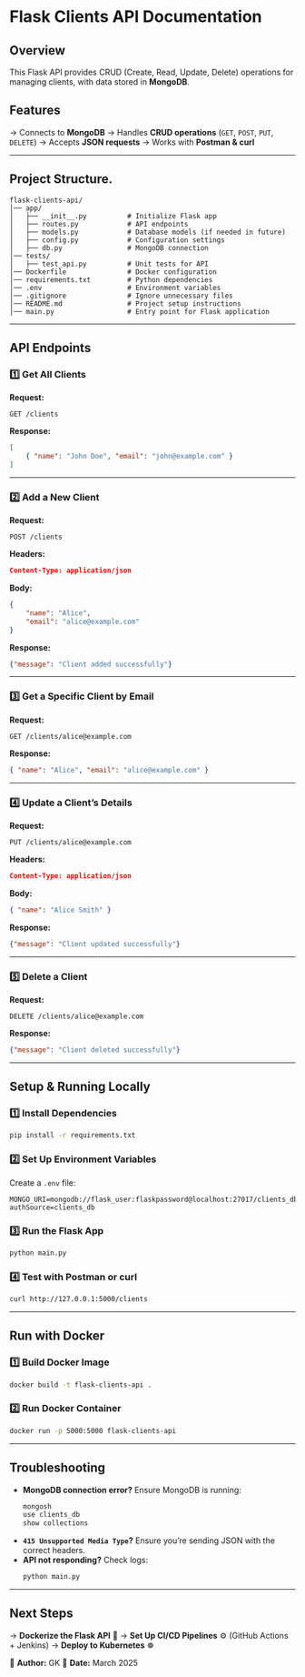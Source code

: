 # Flask Clients API Documentation

##  Overview
This Flask API provides CRUD (Create, Read, Update, Delete) operations for managing clients, with data stored in **MongoDB**.

##  Features
-> Connects to **MongoDB**
-> Handles **CRUD operations** (`GET`, `POST`, `PUT`, `DELETE`)
-> Accepts **JSON requests**
-> Works with **Postman & curl**

---
## Project Structure.
```
flask-clients-api/
│── app/
│   ├── __init__.py          # Initialize Flask app
│   ├── routes.py            # API endpoints
│   ├── models.py            # Database models (if needed in future)
│   ├── config.py            # Configuration settings
│   ├── db.py                # MongoDB connection
│── tests/
│   ├── test_api.py          # Unit tests for API
│── Dockerfile               # Docker configuration
│── requirements.txt         # Python dependencies
│── .env                     # Environment variables
│── .gitignore               # Ignore unnecessary files
│── README.md                # Project setup instructions
│── main.py                  # Entry point for Flask application
```
---
## API Endpoints

### **1️⃣ Get All Clients**
**Request:**
```http
GET /clients
```
**Response:**
```json
[
    { "name": "John Doe", "email": "john@example.com" }
]
```

---
### **2️⃣ Add a New Client**
**Request:**
```http
POST /clients
```
**Headers:**
```json
Content-Type: application/json
```
**Body:**
```json
{
    "name": "Alice",
    "email": "alice@example.com"
}
```
**Response:**
```json
{"message": "Client added successfully"}
```

---
### **3️⃣ Get a Specific Client by Email**
**Request:**
```http
GET /clients/alice@example.com
```
**Response:**
```json
{ "name": "Alice", "email": "alice@example.com" }
```

---
### **4️⃣ Update a Client’s Details**
**Request:**
```http
PUT /clients/alice@example.com
```
**Headers:**
```json
Content-Type: application/json
```
**Body:**
```json
{ "name": "Alice Smith" }
```
**Response:**
```json
{"message": "Client updated successfully"}
```

---
### **5️⃣ Delete a Client**
**Request:**
```http
DELETE /clients/alice@example.com
```
**Response:**
```json
{"message": "Client deleted successfully"}
```

---
## **Setup & Running Locally**

### **1️⃣ Install Dependencies**
```sh
pip install -r requirements.txt
```

### **2️⃣ Set Up Environment Variables**
Create a `.env` file:
```env
MONGO_URI=mongodb://flask_user:flaskpassword@localhost:27017/clients_db?authSource=clients_db
```

### **3️⃣ Run the Flask App**
```sh
python main.py
```

### **4️⃣ Test with Postman or curl**
```sh
curl http://127.0.0.1:5000/clients
```

---
## **Run with Docker**
### **1️⃣ Build Docker Image**
```sh
docker build -t flask-clients-api .
```

### **2️⃣ Run Docker Container**
```sh
docker run -p 5000:5000 flask-clients-api
```

---
## **Troubleshooting**
- **MongoDB connection error?** Ensure MongoDB is running:
  ```sh
  mongosh
  use clients_db
  show collections
  ```
- **`415 Unsupported Media Type`?** Ensure you’re sending JSON with the correct headers.
- **API not responding?** Check logs:
  ```sh
  python main.py
  ```

---
## Next Steps
-> **Dockerize the Flask API** 🐳
-> **Set Up CI/CD Pipelines** ⚙️ (GitHub Actions + Jenkins)
-> **Deploy to Kubernetes** ☸️

📌 **Author:** GK
📌 **Date:** March 2025


